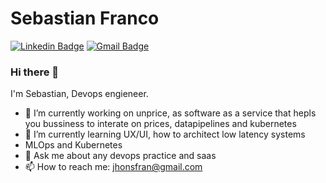 # Sebastian Franco
[![Linkedin Badge](https://img.shields.io/badge/-sebasfranco-blue?style=flat-square&logo=Linkedin&logoColor=white&link=https://www.linkedin.com/in/sebasfranco-devops/)](https://www.linkedin.com/in/sebasfranco-devops/) 
[![Gmail Badge](https://img.shields.io/badge/-jhonsfran@gmail.com-c14438?style=flat-square&logo=Gmail&logoColor=white&link=mailto:jhonsfran@gmail.com)](jhonsfran@gmail.com)

### Hi there 👋


I'm Sebastian, Devops engieneer. 

- 🔭 I’m currently working on unprice, as software as a service that hepls you bussiness to interate on prices, datapipelines and kubernetes
- 🌱 I’m currently learning UX/UI, how to architect low latency systems
- MLOps and Kubernetes
- 💬 Ask me about any devops practice and saas
- 📫 How to reach me: jhonsfran@gmail.com 

